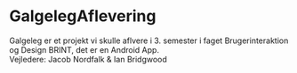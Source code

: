# GalgelegAflevering

Galgeleg er et projekt vi skulle aflvere i 3. semester i faget Brugerinteraktion og Design BRINT, det er en Android App.  
Vejledere: Jacob Nordfalk & Ian Bridgwood

